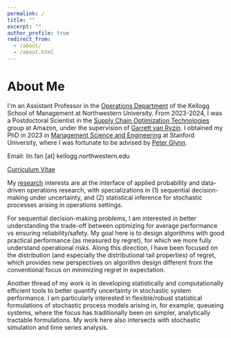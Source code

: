 ```yaml
---
permalink: /
title: ""
excerpt: ""
author_profile: true
redirect_from: 
  - /about/
  - /about.html
---
```


About Me
======
I'm an Assistant Professor in the [Operations Department](https://www.kellogg.northwestern.edu/faculty/academics/operations.aspx) of the Kellogg School of Management at Northwestern University. From 2023-2024, I was a Postdoctoral Scientist in the [Supply Chain Optimization Technologies](https://www.amazon.science/tag/supply-chain-optimization-technologies) group at Amazon, under the supervision of [Garrett van Ryzin](https://scholar.google.com/citations?user=7KI2Fa8AAAAJ&hl=en). I obtained my PhD in 2023 in [Management Science and Engineering](https://msande.stanford.edu/) at Stanford University, where I was fortunate to be advised by [Peter Glynn](https://web.stanford.edu/~glynn/).

Email: lin.fan [at] kellogg.northwestern.edu

[Curriculum Vitae](https://linfanf.github.io/files/LinFan_CV.pdf)

My [research](https://linfanf.github.io/research/) interests are at the interface of applied probability and data-driven operations research, with specializations in (1) sequential decision-making under uncertainty, and (2) statistical inference for stochastic processes arising in operations settings.

For sequential decision-making problems, I am interested in better understanding the trade-off between optimizing for average performance vs ensuring reliability/safety. My goal here is to design algorithms with good practical performance (as measured by regret), for which we more fully understand operational risks. Along this direction, I have been focused on the distribution (and especially the distributional tail properties) of regret, which provides new perspectives on algorithm design different from the conventional focus on minimizing regret in expectation.

Another thread of my work is in developing statistically and computationally efficient tools to better quantify uncertainty in stochastic system performance. I am particularly interested in flexible/robust statistical formulations of stochastic process models arising in, for example, queueing systems, where the focus has traditionally been on simpler, analytically tractable formulations. My work here also intersects with stochastic simulation and time series analysis.





